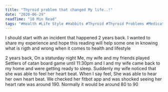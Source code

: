 ```yaml
---
title: "Thyroid problem that changed My life..!"
date: "2020-06-29"
readTime: "10 Min Read"
tags: "#Health #Life Style #Habbits #Thyroid #Thyroid Problems #Medication"
---
```



I should start with an incident that happened 2 years back.
I wanted to share my experience and hope this reading will help some one in knowing what is rigth and wrong when it comes to health and lifestyle 
 
2 years back, On a staturday night Me, my wife and my friends played Settlers of catan board game until 11:30pm and I and my wife came back to my home and were getting ready to sleep. Suddenly my wife noticed that she was able to feel her heart beat. When I say feel, She was able to hear her own heart beat. We checked her fitbot app and was shocked seeing her heart rate was around 190. Normally it would be around 80 to 90